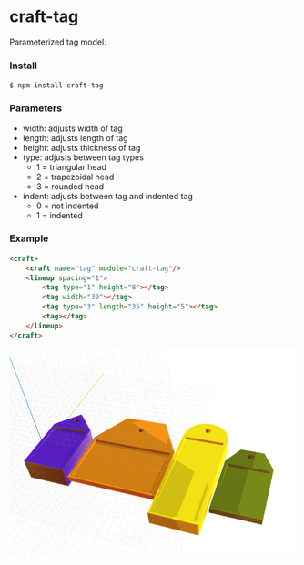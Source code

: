 # craft-tag

Parameterized tag model.

### Install
	$ npm install craft-tag

### Parameters
- width: adjusts width of tag
- length: adjusts length of tag
- height: adjusts thickness of tag
- type: adjusts between tag types
	- 1 = triangular head
	- 2 = trapezoidal head
	- 3 = rounded head
- indent: adjusts between tag and indented tag
	- 0 = not indented
	- 1 = indented

### Example
```html
<craft>
	<craft name="tag" module="craft-tag"/>
	<lineup spacing="1">
		<tag type="1" height="8"></tag>
		<tag width="30"></tag>
		<tag type="3" length="35" height="5"></tag>
		<tag></tag>
	</lineup>
</craft>
```

![example](example.png)
